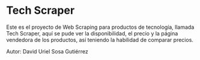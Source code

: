 # Tech Scraper
Este es el proyecto de Web Scraping para productos de tecnología, llamada Tech Scraper, aquí se pude ver la disponibilidad, el precio y la página vendedora de los productos, así teniendo la habilidad de comparar precios.

Autor: David Uriel Sosa Gutiérrez
